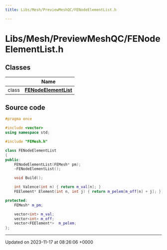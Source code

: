 ```yaml
---
title: Libs/Mesh/PreviewMeshQC/FENodeElementList.h

---
```


# Libs/Mesh/PreviewMeshQC/FENodeElementList.h



## Classes

|                | Name           |
| -------------- | -------------- |
| class | **[FENodeElementList](../Classes/classFENodeElementList.md)**  |




## Source code

```cpp
#pragma once

#include <vector>
using namespace std;

#include "FEMesh.h"

class FENodeElementList
{
public:
    FENodeElementList(FEMesh* pm);
    ~FENodeElementList();

    void Build();

    int Valence(int n) { return m_val[n]; }
    FEElement* Element(int n, int j) { return m_pelem[m_off[n] + j]; }

protected:
    FEMesh* m_pm;

    vector<int> m_val;
    vector<int> m_off;
    vector<FEElement*>  m_pelem;
};
```


-------------------------------

Updated on 2023-11-17 at 08:26:06 +0000
